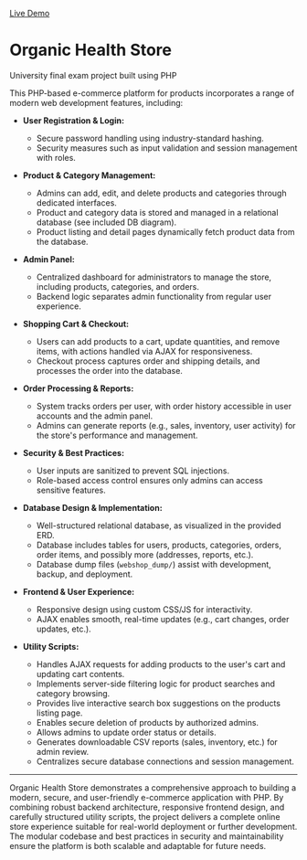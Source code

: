 [Live Demo](https://organichealth.zya.me/index.php)
# Organic Health Store

University final exam project built using PHP  

This PHP-based e-commerce platform for products incorporates a range of modern web development features, including:

- **User Registration & Login:**  
  - Secure password handling using industry-standard hashing.
  - Security measures such as input validation and session management with roles.

- **Product & Category Management:**  
  - Admins can add, edit, and delete products and categories through dedicated interfaces.
  - Product and category data is stored and managed in a relational database (see included DB diagram).
  - Product listing and detail pages dynamically fetch product data from the database.

- **Admin Panel:**  
  - Centralized dashboard for administrators to manage the store, including products, categories, and orders.
  - Backend logic separates admin functionality from regular user experience.

- **Shopping Cart & Checkout:**  
  - Users can add products to a cart, update quantities, and remove items, with actions handled via AJAX for responsiveness.
  - Checkout process captures order and shipping details, and processes the order into the database.

- **Order Processing & Reports:**  
  - System tracks orders per user, with order history accessible in user accounts and the admin panel.
  - Admins can generate reports (e.g., sales, inventory, user activity) for the store's performance and management.

- **Security & Best Practices:**  
  - User inputs are sanitized to prevent SQL injections.
  - Role-based access control ensures only admins can access sensitive features.

- **Database Design & Implementation:**  
  - Well-structured relational database, as visualized in the provided ERD.
  - Database includes tables for users, products, categories, orders, order items, and possibly more (addresses, reports, etc.).
  - Database dump files (`webshop_dump/`) assist with development, backup, and deployment.

- **Frontend & User Experience:**  
  - Responsive design using custom CSS/JS for interactivity.
  - AJAX enables smooth, real-time updates (e.g., cart changes, order updates, etc.).

- **Utility Scripts:**  
  - Handles AJAX requests for adding products to the user's cart and updating cart contents.
  - Implements server-side filtering logic for product searches and category browsing.
  - Provides live interactive search box suggestions on the products listing page.
  - Enables secure deletion of products by authorized admins.
  - Allows admins to update order status or details.
  - Generates downloadable CSV reports (sales, inventory, etc.) for admin review.
  - Centralizes secure database connections and session management.

---


Organic Health Store demonstrates a comprehensive approach to building a modern, secure, and user-friendly e-commerce application with PHP. 
By combining robust backend architecture, responsive frontend design, and carefully structured utility scripts, 
the project delivers a complete online store experience suitable for real-world deployment or further development. 
The modular codebase and best practices in security and maintainability ensure the platform is both scalable and adaptable for future needs.


